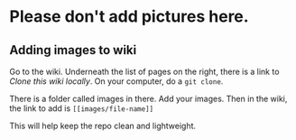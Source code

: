 # Please don't add pictures here.

## Adding images to wiki
Go to the wiki. 
Underneath the list of pages on the right, there is a link to *Clone this wiki locally*.
On your computer, do a `git clone`.

There is a folder called images in there.
Add your images. 
Then in the wiki, the link to add is `[[images/file-name]]`

This will help keep the repo clean and lightweight. 

